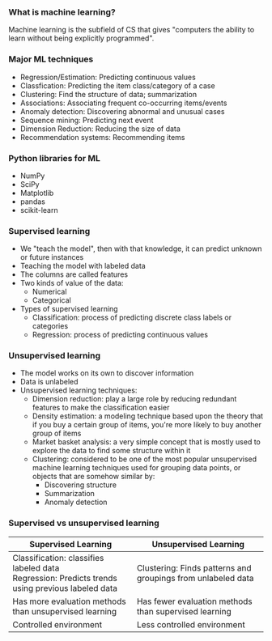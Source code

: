 ### What is machine learning?

Machine learning is the subfield of CS that gives "computers the ability to learn without being explicitly programmed".

### Major ML techniques

- Regression/Estimation: Predicting continuous values
- Classfication: Predicting the item class/category of a case
- Clustering: Find the structure of data; summarization
- Associations: Associating frequent co-occurring items/events
- Anomaly detection: Discovering abnormal and unusual cases
- Sequence mining: Predicting next event
- Dimension Reduction: Reducing the size of data
- Recommendation systems: Recommending items

### Python libraries for ML

- NumPy
- SciPy
- Matplotlib
- pandas
- scikit-learn

### Supervised learning

- We "teach the model", then with that knowledge, it can predict unknown or future instances
- Teaching the model with labeled data
- The columns are called features
- Two kinds of value of the data:
  - Numerical
  - Categorical
- Types of supervised learning
  - Classification: process of predicting discrete class labels or categories
  - Regression: process of predicting continuous values

### Unsupervised learning

- The model works on its own to discover information
- Data is unlabeled
- Unsupervised learning techniques:
  - Dimension reduction: play a large role by reducing redundant features to make the classification easier
  - Density estimation: a modeling technique based upon the theory that if you buy a certain group of items, you're more likely to buy another group of items
  - Market basket analysis: a very simple concept that is mostly used to explore the data to find some structure within it
  - Clustering: considered to be one of the most popular unsupervised machine learning techniques used for grouping data points, or objects that are somehow similar by:
    - Discovering structure
    - Summarization
    - Anomaly detection

### Supervised vs unsupervised learning

| Supervised Learning | Unsupervised Learning |
| ------------------- | --------------------- |
| Classification: classifies labeled data <br /> Regression: Predicts trends using previous labeled data | Clustering: Finds patterns and groupings from unlabeled data | 
| Has more evaluation methods than unsupervised learning | Has fewer evaluation methods than supervised learning |
| Controlled environment | Less controlled environment |

